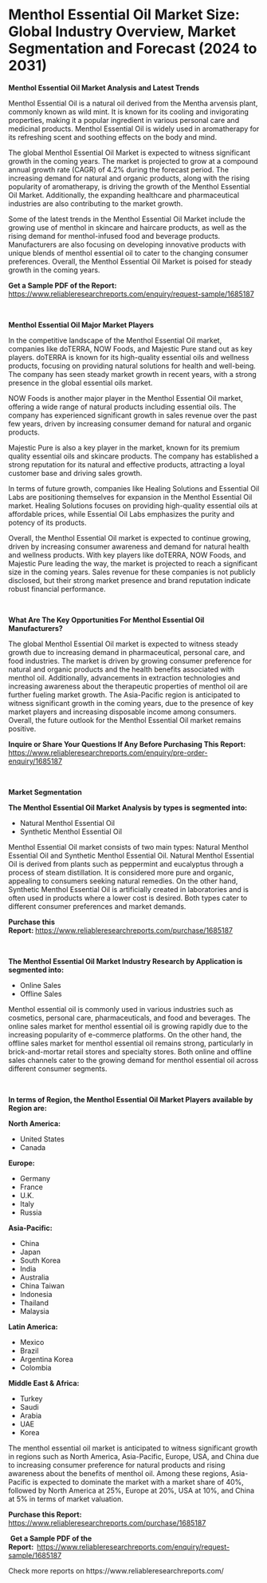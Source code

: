 <p><h1>Menthol Essential Oil Market Size: Global Industry Overview, Market Segmentation and Forecast (2024 to 2031)</h1></p><p><strong>Menthol Essential Oil Market Analysis and Latest Trends</strong></p>
<p><p>Menthol Essential Oil is a natural oil derived from the Mentha arvensis plant, commonly known as wild mint. It is known for its cooling and invigorating properties, making it a popular ingredient in various personal care and medicinal products. Menthol Essential Oil is widely used in aromatherapy for its refreshing scent and soothing effects on the body and mind.</p><p>The global Menthol Essential Oil Market is expected to witness significant growth in the coming years. The market is projected to grow at a compound annual growth rate (CAGR) of 4.2% during the forecast period. The increasing demand for natural and organic products, along with the rising popularity of aromatherapy, is driving the growth of the Menthol Essential Oil Market. Additionally, the expanding healthcare and pharmaceutical industries are also contributing to the market growth.</p><p>Some of the latest trends in the Menthol Essential Oil Market include the growing use of menthol in skincare and haircare products, as well as the rising demand for menthol-infused food and beverage products. Manufacturers are also focusing on developing innovative products with unique blends of menthol essential oil to cater to the changing consumer preferences. Overall, the Menthol Essential Oil Market is poised for steady growth in the coming years.</p></p>
<p><strong>Get a Sample PDF of the Report:&nbsp;</strong> <a href="https://www.reliableresearchreports.com/enquiry/request-sample/1685187">https://www.reliableresearchreports.com/enquiry/request-sample/1685187</a></p>
<p>&nbsp;</p>
<p><strong>Menthol Essential Oil Major Market Players</strong></p>
<p><p>In the competitive landscape of the Menthol Essential Oil market, companies like doTERRA, NOW Foods, and Majestic Pure stand out as key players. doTERRA is known for its high-quality essential oils and wellness products, focusing on providing natural solutions for health and well-being. The company has seen steady market growth in recent years, with a strong presence in the global essential oils market.</p><p>NOW Foods is another major player in the Menthol Essential Oil market, offering a wide range of natural products including essential oils. The company has experienced significant growth in sales revenue over the past few years, driven by increasing consumer demand for natural and organic products.</p><p>Majestic Pure is also a key player in the market, known for its premium quality essential oils and skincare products. The company has established a strong reputation for its natural and effective products, attracting a loyal customer base and driving sales growth.</p><p>In terms of future growth, companies like Healing Solutions and Essential Oil Labs are positioning themselves for expansion in the Menthol Essential Oil market. Healing Solutions focuses on providing high-quality essential oils at affordable prices, while Essential Oil Labs emphasizes the purity and potency of its products.</p><p>Overall, the Menthol Essential Oil market is expected to continue growing, driven by increasing consumer awareness and demand for natural health and wellness products. With key players like doTERRA, NOW Foods, and Majestic Pure leading the way, the market is projected to reach a significant size in the coming years. Sales revenue for these companies is not publicly disclosed, but their strong market presence and brand reputation indicate robust financial performance.</p></p>
<p>&nbsp;</p>
<p><strong>What Are The Key Opportunities For Menthol Essential Oil Manufacturers?</strong></p>
<p><p>The global Menthol Essential Oil market is expected to witness steady growth due to increasing demand in pharmaceutical, personal care, and food industries. The market is driven by growing consumer preference for natural and organic products and the health benefits associated with menthol oil. Additionally, advancements in extraction technologies and increasing awareness about the therapeutic properties of menthol oil are further fueling market growth. The Asia-Pacific region is anticipated to witness significant growth in the coming years, due to the presence of key market players and increasing disposable income among consumers. Overall, the future outlook for the Menthol Essential Oil market remains positive.</p></p>
<p><strong>Inquire or Share Your Questions If Any Before Purchasing This Report:</strong> <a href="https://www.reliableresearchreports.com/enquiry/pre-order-enquiry/1685187">https://www.reliableresearchreports.com/enquiry/pre-order-enquiry/1685187</a></p>
<p>&nbsp;</p>
<p><strong>Market Segmentation</strong></p>
<p><strong>The Menthol Essential Oil Market Analysis by types is segmented into:</strong></p>
<p><ul><li>Natural Menthol Essential Oil</li><li>Synthetic Menthol Essential Oil</li></ul></p>
<p><p>Menthol Essential Oil market consists of two main types: Natural Menthol Essential Oil and Synthetic Menthol Essential Oil. Natural Menthol Essential Oil is derived from plants such as peppermint and eucalyptus through a process of steam distillation. It is considered more pure and organic, appealing to consumers seeking natural remedies. On the other hand, Synthetic Menthol Essential Oil is artificially created in laboratories and is often used in products where a lower cost is desired. Both types cater to different consumer preferences and market demands.</p></p>
<p><strong>Purchase this Report:&nbsp;</strong><a href="https://www.reliableresearchreports.com/purchase/1685187">https://www.reliableresearchreports.com/purchase/1685187</a></p>
<p>&nbsp;</p>
<p><strong>The Menthol Essential Oil Market Industry Research by Application is segmented into:</strong></p>
<p><ul><li>Online Sales</li><li>Offline Sales</li></ul></p>
<p><p>Menthol essential oil is commonly used in various industries such as cosmetics, personal care, pharmaceuticals, and food and beverages. The online sales market for menthol essential oil is growing rapidly due to the increasing popularity of e-commerce platforms. On the other hand, the offline sales market for menthol essential oil remains strong, particularly in brick-and-mortar retail stores and specialty stores. Both online and offline sales channels cater to the growing demand for menthol essential oil across different consumer segments.</p></p>
<p>&nbsp;</p>
<p><strong>In terms of Region, the Menthol Essential Oil Market Players available by Region are:</strong></p>
<p>
    <p> <strong> North America: </strong>
        <ul>
            <li>United States</li>
            <li>Canada</li>
        </ul>
        </p> 
    <p> <strong> Europe: </strong>
        <ul>
            <li>Germany</li>
            <li>France</li>
            <li>U.K.</li>
            <li>Italy</li>
            <li>Russia</li>
        </ul>
        </p> 
    <p> <strong> Asia-Pacific: </strong>
        <ul>
            <li>China</li>
            <li>Japan</li>
            <li>South Korea</li>
            <li>India</li>
            <li>Australia</li>
            <li>China Taiwan</li>
            <li>Indonesia</li>
            <li>Thailand</li>
            <li>Malaysia</li>
        </ul>
        </p> 
    <p> <strong> Latin America: </strong>
        <ul>
            <li>Mexico</li>
            <li>Brazil</li>
            <li>Argentina Korea</li>
            <li>Colombia</li>
        </ul>
        </p> 
    <p> <strong> Middle East & Africa: </strong>
        <ul>
            <li>Turkey</li>
            <li>Saudi</li>
            <li>Arabia</li>
            <li>UAE</li>
            <li>Korea</li>
        </ul>
    </p>
    </p>
<p><p>The menthol essential oil market is anticipated to witness significant growth in regions such as North America, Asia-Pacific, Europe, USA, and China due to increasing consumer preference for natural products and rising awareness about the benefits of menthol oil. Among these regions, Asia-Pacific is expected to dominate the market with a market share of 40%, followed by North America at 25%, Europe at 20%, USA at 10%, and China at 5% in terms of market valuation.</p></p>
<p><strong>Purchase this Report: </strong><a href="https://www.reliableresearchreports.com/purchase/1685187">https://www.reliableresearchreports.com/purchase/1685187</a></p>
<p>&nbsp;<strong>Get a Sample PDF of the Report:&nbsp;&nbsp;</strong><a href="https://www.reliableresearchreports.com/enquiry/request-sample/1685187">https://www.reliableresearchreports.com/enquiry/request-sample/1685187</a></p>
<p><strong></strong></p>
<p>Check more reports on https://www.reliableresearchreports.com/</p>